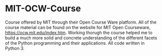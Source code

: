 # MIT-OCW-Course

  Course offered by MIT through their Open Course Ware platform. All of the course material can be found on the website for MIT Open Courseware, https://ocw.mit.edu/index.htm. Working thorugh the course helped me to build a much more solid and concrete understanding of the different facets of the Python programming and their applications. All code written in Python 3.
